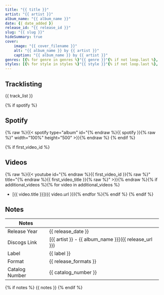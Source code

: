 ```yaml
---
title: "{{ title }}"
artist: "{{ artist }}"
album_name: "{{ album_name }}"
date: {{ date_added }}
release_id: "{{ release_id }}"
slug: "{{ slug }}"
hideSummary: true
cover:
    image: "{{ cover_filename }}"
    alt: "{{ album_name }} by {{ artist }}"
    caption: "{{ album_name }} by {{ artist }}"
genres: [{% for genre in genres %}"{{ genre }}"{% if not loop.last %}, {% endif %}{% endfor %}]
styles: [{% for style in styles %}"{{ style }}"{% if not loop.last %}, {% endif %}{% endfor %}]
---
```


## Tracklisting
{{ track_list }}

{% if spotify %}
## Spotify
{% raw %}{{< spotify type="album" id="{% endraw %}{{ spotify }}{% raw %}" width="100%" height="500" >}}{% endraw %}
{% endif %}

{% if first_video_id %}
## Videos
{% raw %}{{< youtube id="{% endraw %}{{ first_video_id }}{% raw %}" title="{% endraw %}{{ first_video_title }}{% raw %}" >}}{% endraw %}{% if additional_videos %}{% for video in additional_videos %}
- [{{ video.title }}]({{ video.url }}){% endfor %}{% endif %}
{% endif %}
## Notes
| Notes          |             |
| ---------------| ----------- |
| Release Year   | {{ release_date }} |
| Discogs Link   | [{{ artist }} - {{ album_name }}]({{ release_url }}) |
| Label          | {{ label }} |
| Format         | {{ release_formats }} |
| Catalog Number | {{ catalog_number }} |
{% if notes %}
{{ notes }}
{% endif %}